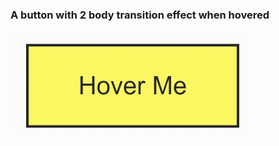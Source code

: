 ### A button with 2 body transition effect when hovered

<img src= "2body.gif" style="zoom:50%;" />
